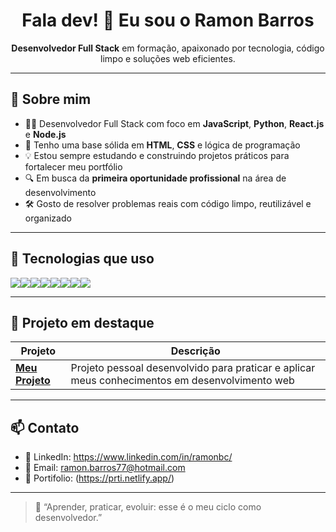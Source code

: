 <h1 align="center">Fala dev! 👋 Eu sou o Ramon Barros</h1>

<p align="center">
  <strong>Desenvolvedor Full Stack</strong> em formação, apaixonado por tecnologia, código limpo e soluções web eficientes.
</p>

---

## 🚀 Sobre mim

- 👨‍💻 Desenvolvedor Full Stack com foco em **JavaScript**, **Python**, **React.js** e **Node.js**
- 🧱 Tenho uma base sólida em **HTML**, **CSS** e lógica de programação
- 💡 Estou sempre estudando e construindo projetos práticos para fortalecer meu portfólio
- 🔍 Em busca da **primeira oportunidade profissional** na área de desenvolvimento
- 🛠️ Gosto de resolver problemas reais com código limpo, reutilizável e organizado

---

## 🧪 Tecnologias que uso

<div style="display: flex; flex-wrap: wrap;">
  <img src="https://img.shields.io/badge/JavaScript-F7DF1E?style=for-the-badge&logo=javascript&logoColor=black"/>
  <img src="https://img.shields.io/badge/Python-3776AB?style=for-the-badge&logo=python&logoColor=white"/>
  <img src="https://img.shields.io/badge/React-20232A?style=for-the-badge&logo=react&logoColor=61DAFB"/>
  <img src="https://img.shields.io/badge/Node.js-339933?style=for-the-badge&logo=nodedotjs&logoColor=white"/>
  <img src="https://img.shields.io/badge/HTML5-E34F26?style=for-the-badge&logo=html5&logoColor=white"/>
  <img src="https://img.shields.io/badge/CSS3-1572B6?style=for-the-badge&logo=css3&logoColor=white"/>
  <img src="https://img.shields.io/badge/Git-F05032?style=for-the-badge&logo=git&logoColor=white"/>
  <img src="https://img.shields.io/badge/GitHub-181717?style=for-the-badge&logo=github&logoColor=white"/>
</div>

---

## 📂 Projeto em destaque

| Projeto | Descrição |
|--------|-----------|
| [**Meu Projeto**](prti.netlify.app) | Projeto pessoal desenvolvido para praticar e aplicar meus conhecimentos em desenvolvimento web |

---

## 📫 Contato

- 💼 LinkedIn: https://www.linkedin.com/in/ramonbc/
- 📧 Email: ramon.barros77@hotmail.com
- 💼 Portifolio: (https://prti.netlify.app/)
---

> 💬 “Aprender, praticar, evoluir: esse é o meu ciclo como desenvolvedor.”

